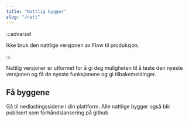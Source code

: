 ```yaml
---
title: "Nattlig bygger"
slug: "/natt"
---
```


:::advarsel

Ikke bruk den nattlige versjonen av Flow til produksjon.

:::

Nattlig versjoner er utformet for å gi deg muligheten til å teste den nyeste versjonen og få de nyeste funksjonene og gi tilbakemeldinger.

## Få byggene

Gå til nedlastingssidene i din plattform. Alle nattlige bygger også blir publisert som forhåndslansering på github.
